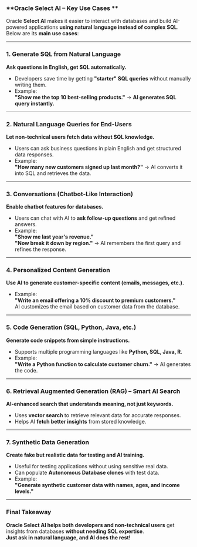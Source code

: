 ### **Oracle Select AI – Key Use Cases **  

Oracle **Select AI** makes it easier to interact with databases and build AI-powered applications **using natural language instead of complex SQL**. Below are its **main use cases**:  

---

### **1. Generate SQL from Natural Language**  
**Ask questions in English, get SQL automatically.**  
- Developers save time by getting **"starter" SQL queries** without manually writing them.  
- Example:  
  **"Show me the top 10 best-selling products."** → **AI generates SQL query instantly.**  

---

### **2. Natural Language Queries for End-Users**  
**Let non-technical users fetch data without SQL knowledge.**  
- Users can ask business questions in plain English and get structured data responses.  
- Example:  
  **"How many new customers signed up last month?"** → AI converts it into SQL and retrieves the data.  

---

### **3. Conversations (Chatbot-Like Interaction)**  
**Enable chatbot features for databases.**  
- Users can chat with AI to **ask follow-up questions** and get refined answers.  
- Example:  
  **"Show me last year's revenue."**  
  **"Now break it down by region."** → AI remembers the first query and refines the response.  

---

### **4. Personalized Content Generation**  
**Use AI to generate customer-specific content (emails, messages, etc.).**  
- Example:  
  **"Write an email offering a 10% discount to premium customers."**  
  AI customizes the email based on customer data from the database.  

---

### **5. Code Generation (SQL, Python, Java, etc.)**  
**Generate code snippets from simple instructions.**  
- Supports multiple programming languages like **Python, SQL, Java, R**.  
- Example:  
  **"Write a Python function to calculate customer churn."** → AI generates the code.  

---

### **6. Retrieval Augmented Generation (RAG) – Smart AI Search**  
**AI-enhanced search that understands meaning, not just keywords.**  
- Uses **vector search** to retrieve relevant data for accurate responses.  
- Helps AI **fetch better insights** from stored knowledge.  

---

### **7. Synthetic Data Generation**  
**Create fake but realistic data for testing and AI training.**  
- Useful for testing applications without using sensitive real data.  
- Can populate **Autonomous Database clones** with test data.  
- Example:  
  **"Generate synthetic customer data with names, ages, and income levels."**  

---

### **Final Takeaway**  
**Oracle Select AI helps both developers and non-technical users** get insights from databases **without needing SQL expertise**.  
**Just ask in natural language, and AI does the rest!**  

